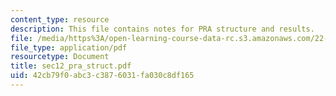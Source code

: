 ```yaml
---
content_type: resource
description: This file contains notes for PRA structure and results.
file: /media/https%3A/open-learning-course-data-rc.s3.amazonaws.com/22-38-probability-and-its-applications-to-reliability-quality-control-and-risk-assessment-fall-2005/42cb79f0abc3c3876031fa030c8df165_sec12_pra_struct.pdf
file_type: application/pdf
resourcetype: Document
title: sec12_pra_struct.pdf
uid: 42cb79f0-abc3-c387-6031-fa030c8df165
---
```

